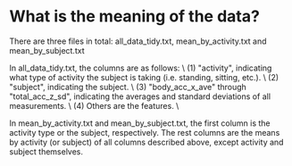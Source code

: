 What is the meaning of the data?
================================

There are three files in total: all\_data_tidy.txt, mean\_by\_activity.txt and mean\_by\_subject.txt

In all\_data\_tidy.txt, the columns are as follows: \\
(1) "activity", indicating what type of activity the subject is taking (i.e. standing, sitting, etc.). \\
(2) "subject", indicating the subject. \\
(3) "body\_acc\_x\_ave" through "total\_acc\_z\_sd", indicating the averages and standard deviations of all measurements. \\
(4) Others are the features. \\

In mean\_by\_activity.txt and mean\_by\_subject.txt, the first column is the activity type or the subject, respectively. The rest columns are the means by activity (or subject) of all columns described above, except activity and subject themselves.
